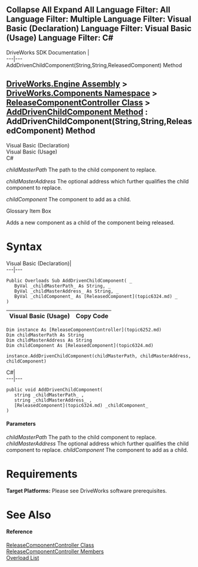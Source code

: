 Collapse All Expand All Language Filter: All  Language Filter: Multiple  Language Filter: Visual Basic (Declaration) Language Filter: Visual Basic (Usage) Language Filter: C#  
---  
DriveWorks SDK Documentation  |   
---|---  
AddDrivenChildComponent(String,String,ReleasedComponent) Method   
  
[DriveWorks.Engine Assembly](topic2156.md) > [DriveWorks.Components Namespace](topic6089.md) > [ReleaseComponentController Class](topic6252.md) > [AddDrivenChildComponent Method](topic6261.md) : AddDrivenChildComponent(String,String,ReleasedComponent) Method  
---  
  
Visual Basic (Declaration)    
Visual Basic (Usage)    
C# 

_childMasterPath_
    The path to the child component to replace.

_childMasterAddress_
    The optional address which further qualifies the child component to replace.

_childComponent_
    The component to add as a child.

Glossary Item Box

Adds a new component as a child of the component being released. 

# Syntax

Visual Basic (Declaration)|   
---|---  
      
    
    Public Overloads Sub AddDrivenChildComponent( _
       ByVal _childMasterPath_ As String, _
       ByVal _childMasterAddress_ As String, _
       ByVal _childComponent_ As [ReleasedComponent](topic6324.md) _
    )   
  
Visual Basic (Usage)| Copy Code  
---|---  
      
    
    Dim instance As [ReleaseComponentController](topic6252.md)
    Dim childMasterPath As String
    Dim childMasterAddress As String
    Dim childComponent As [ReleasedComponent](topic6324.md)
     
    instance.AddDrivenChildComponent(childMasterPath, childMasterAddress, childComponent)  
  
C#|   
---|---  
      
    
    public void AddDrivenChildComponent( 
       string _childMasterPath_ ,
       string _childMasterAddress_ ,
       [ReleasedComponent](topic6324.md) _childComponent_
    )  
  
#### Parameters

 _childMasterPath_
    The path to the child component to replace.
_childMasterAddress_
    The optional address which further qualifies the child component to replace.
_childComponent_
    The component to add as a child.

# Requirements

**Target Platforms:** Please see DriveWorks software prerequisites.

# See Also

#### Reference

[ReleaseComponentController Class](topic6252.md)   
[ReleaseComponentController Members](topic6253.md)   
[Overload List](topic6261.md)


